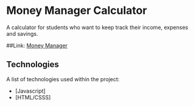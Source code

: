 # Money Manager Calculator

A calculator for students who want to keep track their income, expenses and savings.

##Link: [Money Manager]([https://money-manager-js.netlify.app])

## Technologies

A list of technologies used within the project:
* [Javascript]
* [HTML/CSSS]
